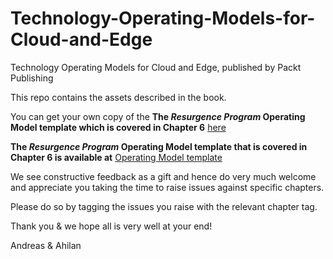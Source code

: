 # Technology-Operating-Models-for-Cloud-and-Edge
Technology Operating Models for Cloud and Edge, published by Packt Publishing

This repo contains the assets described in the book.

You can get your own copy of the **The _Resurgence Program_ Operating Model template which is covered in Chapter 6** [here](https://docs.google.com/forms/d/e/1FAIpQLSeLlxENktgPkf5bQLyRK_MOpDagM6OXmsQPUoDZu7bVeXX6LQ/viewform)

**The _Resurgence Program_ Operating Model template that is covered in Chapter 6 is available at** [Operating Model template](https://docs.google.com/spreadsheets/d/1tCzjgtLrHhjFQv7_GdqpRQwdgNsj3PnKjL87dRGOS4A/edit?usp=sharing)

We see constructive feedback as a gift and hence do very much welcome and appreciate you taking the time to raise issues against specific chapters.

Please do so by tagging the issues you raise with the relevant chapter tag.

Thank you & we hope all is very well at your end!

Andreas & Ahilan
